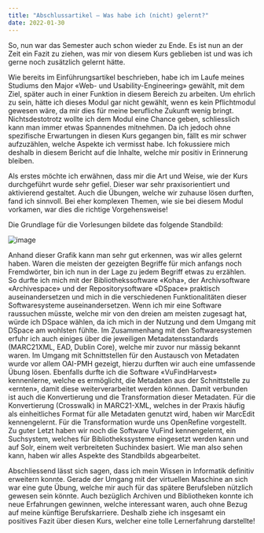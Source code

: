 ```yaml
---
title: "Abschlussartikel – Was habe ich (nicht) gelernt?"
date: 2022-01-30
---
```


So, nun war das Semester auch schon wieder zu Ende. Es ist nun an der Zeit ein Fazit zu ziehen, was mir von diesem Kurs geblieben ist und was ich gerne noch zusätzlich gelernt 
hätte. 

Wie bereits im Einführungsartikel beschrieben, habe ich im Laufe meines Studiums den Major «Web- und Usability-Engineering» gewählt, mit dem Ziel, später auch in einer Funktion 
in diesem Bereich zu arbeiten. Um ehrlich zu sein, hätte ich dieses Modul gar nicht gewählt, wenn es kein Pflichtmodul gewesen wäre, da mir dies für meine berufliche Zukunft wenig 
bringt. Nichtsdestotrotz wollte ich dem Modul eine Chance geben, schliesslich kann man immer etwas Spannendes mitnehmen. Da ich jedoch ohne spezifische Erwartungen in diesen Kurs 
gegangen bin, fällt es mir schwer aufzuzählen, welche Aspekte ich vermisst habe. Ich fokussiere mich deshalb in diesem Bericht auf die Inhalte, welche mir positiv in Erinnerung 
bleiben. 

Als erstes möchte ich erwähnen, dass mir die Art und Weise, wie der Kurs durchgeführt wurde sehr gefiel. Dieser war sehr praxisorientiert und aktivierend gestaltet. Auch die 
Übungen, welche wir zuhause lösen durften, fand ich sinnvoll. Bei eher komplexen Themen, wie sie bei diesem Modul vorkamen, war dies die richtige Vorgehensweise!

Die Grundlage für die Vorlesungen bildete das folgende Standbild: 

![image](https://user-images.githubusercontent.com/81507183/151707018-e7d9a055-69a8-4fbd-a1b1-84b6bc5db4b1.png)

Anhand dieser Grafik kann man sehr gut erkennen, was wir alles gelernt haben. Waren die meisten der gezeigten Begriffe für mich anfangs noch Fremdwörter, bin ich nun in der Lage 
zu jedem Begriff etwas zu erzählen. So durfte ich mich mit der Bibliothekssoftware «Koha», der Archivsoftware «Archivespace» und der Repositorysoftware «DSpace» praktisch 
auseinandersetzen und mich in die verschiedenen Funktionalitäten dieser Softwaresysteme auseinandersetzen. Wenn ich mir eine Software raussuchen müsste, welche mir von den dreien 
am meisten zugesagt hat, würde ich DSpace wählen, da ich mich in der Nutzung und dem Umgang mit DSpace am wohlsten fühlte. Im Zusammenhang mit den Softwaresystemen erfuhr ich auch 
einiges über die jeweiligen Metadatensstandards (MARC21XML, EAD, Dublin Core), welche mir zuvor nur mässig bekannt waren. Im Umgang mit Schnittstellen für den Austausch von 
Metadaten wurde vor allem OAI-PMH gezeigt, hierzu durften wir auch eine umfassende Übung lösen. Ebenfalls durfte ich die Software «VuFindHarvest» kennenlerne, welche es ermöglicht,
die Metadaten aus der Schnittstelle zu «ernten», damit diese weiterverarbeitet werden können. Damit verbunden ist auch die Konvertierung und die Transformation dieser Metadaten. 
Für die Konvertierung (Crosswalk) in MARC21-XML, welches in der Praxis häufig als einheitliches Format für alle Metadaten genutzt wird, haben wir MarcEdit kennengelernt. Für die 
Transformation wurde uns OpenRefine vorgestellt. Zu guter Letzt haben wir noch die Software VuFind kennengelernt, ein Suchsystem, welches für Bibliothekssysteme eingesetzt werden 
kann und auf Solr, einem weit verbreiteten Suchindex basiert. Wie man also sehen kann, haben wir alles Aspekte des Standbilds abgearbeitet. 

Abschliessend lässt sich sagen, dass ich mein Wissen in Informatik definitiv erweitern konnte. Gerade der Umgang mit der virtuellen Maschine an sich war eine gute Übung, welche 
mir auch für das spätere Berufsleben nützlich gewesen sein könnte. Auch bezüglich Archiven und Bibliotheken konnte ich neue Erfahrungen gewinnen, welche interessant waren, auch 
ohne Bezug auf meine künftige Berufskarriere. Deshalb ziehe ich insgesamt ein positives Fazit über diesen Kurs, welcher eine tolle Lernerfahrung darstellte!
